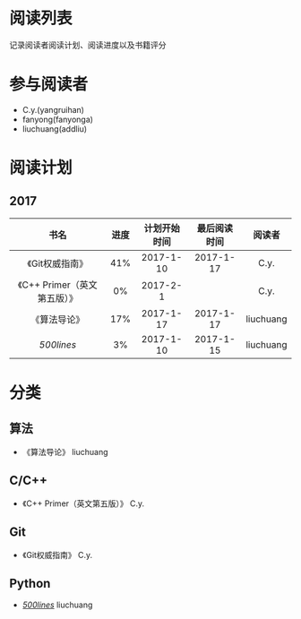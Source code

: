 # 阅读列表
记录阅读者阅读计划、阅读进度以及书籍评分

# 参与阅读者
- C.y.(yangruihan)
- fanyong(fanyonga)
- liuchuang(addliu)

# 阅读计划
## 2017
|         书名          |  进度  |  计划开始时间   |  最后阅读时间   |    阅读者    |
| :-----------------: | :--: | :-------: | :-------: | :-------: |
|      《Git权威指南》      | 41%  | 2017-1-10 | 2017-1-17 |   C.y.    |
| 《C++ Primer（英文第五版）》 |  0%  | 2017-2-1  |           |   C.y.    |
|       《算法导论》        | 17%  | 2017-1-17 | 2017-1-17 | liuchuang |
|     _500lines_      |  3%  | 2017-1-10 | 2017-1-15 | liuchuang |

# 分类
## 算法
- 《算法导论》 liuchuang

## C/C++
- 《C++ Primer（英文第五版）》 C.y.

## Git
- 《Git权威指南》 C.y.

## Python
- [_500lines_][500lines] liuchuang

[500lines]:https://github.com/aosabook/500lines

